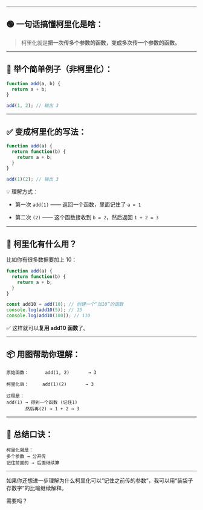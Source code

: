 
---

## 🟢 一句话搞懂柯里化是啥：

> 柯里化就是**把一次传多个参数的函数，变成多次传一个参数的函数。**

---

## 🧪 举个简单例子（非柯里化）：

```js
function add(a, b) {
  return a + b;
}

add(1, 2); // 输出 3
```

---

## ✅ 变成柯里化的写法：

```js
function add(a) {
  return function(b) {
    return a + b;
  }
}

add(1)(2); // 输出 3
```

💡 理解方式：

- 第一次 `add(1)` —— 返回一个函数，里面记住了 `a = 1`
    
- 第二次 `(2)` —— 这个函数接收到 `b = 2`，然后返回 `1 + 2 = 3`
    

---

## 🤔 柯里化有什么用？

比如你有很多数据要加上 10：

```js
function add(a) {
  return function(b) {
    return a + b;
  }
}

const add10 = add(10); // 创建一个“加10”的函数
console.log(add10(5)); // 15
console.log(add10(100)); // 110
```

✅ 这样就可以**复用 add10 函数**了。

---

## 📦 用图帮助你理解：

```text
原始函数：      add(1, 2)       → 3

柯里化后：     add(1)(2)       → 3

过程是：
add(1) → 得到一个函数 (记住1)
       然后再(2) → 1 + 2 → 3
```

---

## 🎁 总结口诀：

```
柯里化就是：
多个参数 → 分开传
记住前面的 → 后面继续算
```

---

如果你还想进一步理解为什么柯里化可以“记住之前传的参数”，我可以用“装袋子存数字”的比喻继续解释。

需要吗？